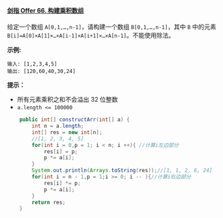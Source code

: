 #### [剑指 Offer 66. 构建乘积数组](https://leetcode-cn.com/problems/gou-jian-cheng-ji-shu-zu-lcof/)

给定一个数组 `A[0,1,…,n-1]`，请构建一个数组 `B[0,1,…,n-1]`，其中 `B` 中的元素 `B[i]=A[0]×A[1]×…×A[i-1]×A[i+1]×…×A[n-1]`。不能使用除法。

**示例:**

```
输入: [1,2,3,4,5]
输出: [120,60,40,30,24]
```

**提示：**

- 所有元素乘积之和不会溢出 32 位整数
- `a.length <= 100000`

```java
    public int[] constructArr(int[] a) {
        int n = a.length;
        int[] res = new int[n];
        //[1, 2, 3, 4, 5]
        for(int i = 0,p = 1; i < n; i ++){ //计算i左边部分
            res[i] = p;
            p *= a[i];
        }
        System.out.println(Arrays.toString(res));//[1, 1, 2, 6, 24]
        for(int i = n - 1,p = 1;i >= 0; i -- ){//计算i右边部分
            res[i] *= p;
            p *= a[i];
        }
        return res;
    }
```

